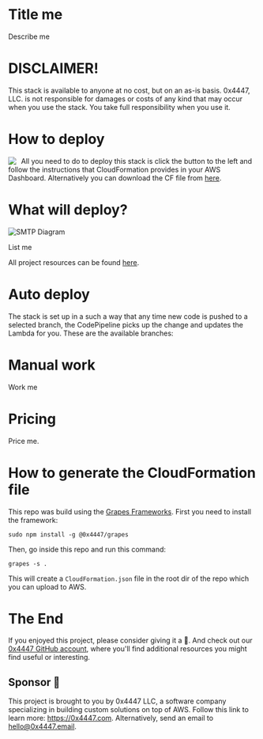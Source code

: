 # Title me

Describe me

# DISCLAIMER!

This stack is available to anyone at no cost, but on an as-is basis. 0x4447, LLC. is not responsible for damages or costs of any kind that may occur when you use the stack. You take full responsibility when you use it.

# How to deploy

<a target="_blank" href="https://console.aws.amazon.com/cloudformation/home#/stacks/new?stackName=zer0x4447-SMTP&templateURL=https://s3.amazonaws.com/0x4447-drive-cloudformation/SMTP.json">
<img align="left" style="float: left; margin: 0 10px 0 0;" src="https://s3.amazonaws.com/cloudformation-examples/cloudformation-launch-stack.png"></a>

All you need to do to deploy this stack is click the button to the left and follow the instructions that CloudFormation provides in your AWS Dashboard. Alternatively you can download the CF file from [here](https://s3.amazonaws.com/0x4447-drive-cloudformation/SMTP.json).

# What will deploy?

![SMTP Diagram](https://raw.githubusercontent.com/0x4447/0x4447-product-SMTP/assets/diagram.png)

List me

All project resources can be found [here](https://github.com/topics/0x4447-product-SMTP).

# Auto deploy

The stack is set up in a such a way that any time new code is pushed to a selected branch, the CodePipeline picks up the change and updates the Lambda for you. These are the available branches:

# Manual work

Work me

# Pricing

Price me.

# How to generate the CloudFormation file

This repo was build using the [Grapes Frameworks](https://www.npmjs.com/package/@0x4447/grapes). First you need to install the framework:

```
sudo npm install -g @0x4447/grapes
```

Then, go inside this repo and run this command:

```
grapes -s .
```

This will create a `CloudFormation.json` file in the root dir of the repo which you can upload to AWS.

# The End

If you enjoyed this project, please consider giving it a 🌟. And check out our [0x4447 GitHub account](https://github.com/0x4447), where you'll find additional resources you might find useful or interesting.

## Sponsor 🎊

This project is brought to you by 0x4447 LLC, a software company specializing in building custom solutions on top of AWS. Follow this link to learn more: https://0x4447.com. Alternatively, send an email to [hello@0x4447.email](mailto:hello@0x4447.email?Subject=Hello%20From%20Repo&Body=Hi%2C%0A%0AMy%20name%20is%20NAME%2C%20and%20I%27d%20like%20to%20get%20in%20touch%20with%20someone%20at%200x4447.%0A%0AI%27d%20like%20to%20discuss%20the%20following%20topics%3A%0A%0A-%20LIST_OF_TOPICS_TO_DISCUSS%0A%0ASome%20useful%20information%3A%0A%0A-%20My%20full%20name%20is%3A%20FIRST_NAME%20LAST_NAME%0A-%20My%20time%20zone%20is%3A%20TIME_ZONE%0A-%20My%20working%20hours%20are%20from%3A%20TIME%20till%20TIME%0A-%20My%20company%20name%20is%3A%20COMPANY%20NAME%0A-%20My%20company%20website%20is%3A%20https%3A%2F%2F%0A%0ABest%20regards.).